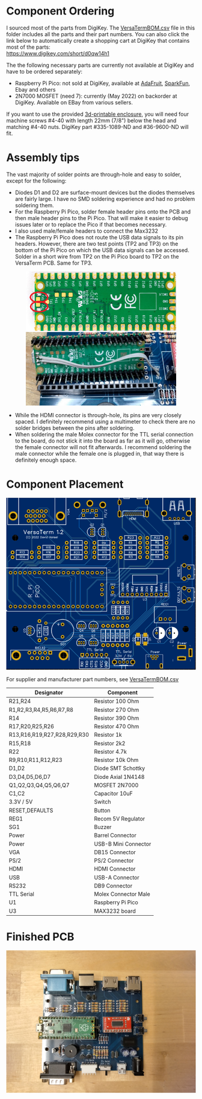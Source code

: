 # Component Ordering

I sourced most of the parts from DigiKey. The [VersaTermBOM.csv](VersaTermBOM.csv) file in this folder includes all the parts and their part numbers.
You can also click the link below to automatically create a shopping cart at DigiKey that contains most of the parts:<BR>
https://www.digikey.com/short/d0qw14h1

The the following necessary parts are currently not available at DigiKey and have to be ordered separately:
  - Raspberry Pi Pico: not sold at DigiKey, available at [AdaFruit](https://www.adafruit.com/product/4883), [SparkFun](https://www.sparkfun.com/products/17829), Ebay and others
  - 2N7000 MOSFET (need 7): currently (May 2022) on backorder at DigiKey. Available on EBay from various sellers.

If you want to use the provided [3d-printable enclosure](../enclosure), you will need four machine screws #4-40 with length 22mm (7/8") below the head and matching
#4-40 nuts. DigiKey part #335-1089-ND and #36-9600-ND will fit.
  
# Assembly tips
  
The vast majority of solder points are through-hole and easy to solder, except for the following:
  - Diodes D1 and D2 are surface-mount devices but the diodes themselves are fairly large. I have no SMD soldering experience and had no problem soldering them.
  - For the Raspberry Pi Pico, solder female header pins onto the PCB and then male header pins to the Pi Pico. That will make it easier to debug issues later 
  or to replace the Pico if that becomes necessary.
  - I also used male/female headers to connect the Max3232
  - The Raspberry Pi Pico does not route the USB data signals to its pin headers. However, there are two test points (TP2 and TP3) on the bottom of the Pi Pico 
  on which the USB data signals can be accessed. Solder in a short wire from TP2 on the Pi Pico board to TP2 on the VersaTerm PCB. Same for TP3.
  <div align="center">
  <a href="../pictures/RPiPicoBottom.png"><img src="../pictures/RPiPicoBottom.png" width="400"></a>
  <a href="../pictures/USB_wire.jpg"><img src="../pictures/USB_wire.jpg" width="400"></a>
  </div>
  
  - While the HDMI connector is through-hole, its pins are very closely spaced. I definitely recommend using a multimeter to check there are no solder bridges 
  between the pins after soldering.
  - When soldering the male Molex connector for the TTL serial connection to the board, do not stick it into the board as far as it will go, otherwise the 
  female connector will not fit afterwards. I recommend soldering the male connector while the female one is plugged in, that way there is definitely enough space.

# Component Placement

![Empty Board](../pictures/board_empty.png)
  
For supplier and manufacturer part numbers, see [VersaTermBOM.csv](VersaTermBOM.csv)

Designator	|  Component
------------|-------------
R21,R24	| Resistor 100 Ohm
R1,R2,R3,R4,R5,R6,R7,R8	| Resistor 270 Ohm
R14	| Resistor 390 Ohm
R17,R20,R25,R26	| Resistor 470 Ohm
R13,R16,R19,R27,R28,R29,R30	| Resistor 1k
R15,R18	| Resistor 2k2
R22	| Resistor 4.7k
R9,R10,R11,R12,R23	| Resistor 10k Ohm
D1,D2	| Diode SMT Schottky
D3,D4,D5,D6,D7 | Diode Axial 1N4148
Q1,Q2,Q3,Q4,Q5,Q6,Q7 | MOSFET 2N7000
C1,C2 | Capacitor 10uF
3.3V / 5V	| Switch
RESET,DEFAULTS | Button
REG1	| Recom 5V Regulator
SG1	| Buzzer
Power	| Barrel Connector
Power	| USB-B Mini Connector
VGA	| DB15 Connector
PS/2	| PS/2 Connector
HDMI	| HDMI Connector
USB	| USB-A Connector
RS232	| DB9 Connector
TTL Serial	| Molex Connector Male
U1	| Raspberry Pi Pico
U3	| MAX3232 board
  
# Finished PCB
![board_top](../pictures/board_top.jpg)
